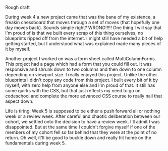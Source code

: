 Rough draft

During week 4 a new project came that was the bane of my existence, a freakin chessboard that moves through a set of moves (that hopefully one day moves back). Sounds simple right? WRONG!!!!! One thing I will say that I'm proud of is that we built every scrap of this thing ourselves, no blueprints ripped off from the internet. I might still have needed a bit of help getting started, but I understood what was explained made many pieces of it by myself.

Another project I worked on was a form sheet called MultiColumnForms. This project had a page which had a form that you could fill out. It was responsive and shrunk down to two columns and then down to one column depending on viewport size. I really enjoyed this project. Unlike the other blueprints I didn't copy any code from this project. I built every bit of it by myself, with zero help from anyone else and I'm proud of that. It still has some quirks with the CSS, but that just reflects my need to go on codeschool and complete the more advanced CSS course to really nail that aspect down.

Life is tiring. Week 5 is supposed to be either a push forward all or nothing week or a review week. After careful and chaotic deliberation between our cohort, we settled onto the decision to have a review week. I'll admit I was disappointed. But at the same time I couldn't forgive myself if one of the members of my cohort fell so far behind that they were at the point of no return. Oh well, it'll be good to buckle down and really hit home on the fundamentals during week 5.
